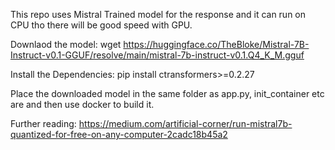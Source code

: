 This repo uses Mistral Trained model for the response and it can run on CPU tho there will be good speed with GPU.

Downlaod the model: wget https://huggingface.co/TheBloke/Mistral-7B-Instruct-v0.1-GGUF/resolve/main/mistral-7b-instruct-v0.1.Q4_K_M.gguf

Install the Dependencies: pip install ctransformers>=0.2.27

Place the downloaded model in the same folder as app.py, init_container etc are and then use docker to build it.

Further reading: https://medium.com/artificial-corner/run-mistral7b-quantized-for-free-on-any-computer-2cadc18b45a2
